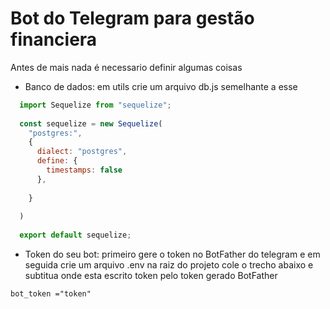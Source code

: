 # Bot do Telegram para gestão financiera

Antes de mais nada é necessario definir algumas coisas 
 * Banco de dados: em utils crie um arquivo db.js semelhante a esse
``` js
  import Sequelize from "sequelize";
  
  const sequelize = new Sequelize(
    "postgres:",
    {
      dialect: "postgres",
      define: {
        timestamps: false
      },
  
    }
  
  )
  
  export default sequelize;
```
* Token do seu bot: primeiro gere o token no BotFather do telegram e em seguida crie um arquivo .env na raiz do projeto cole o trecho abaixo e subtitua onde esta escrito token pelo token gerado BotFather

```
bot_token ="token"
```
